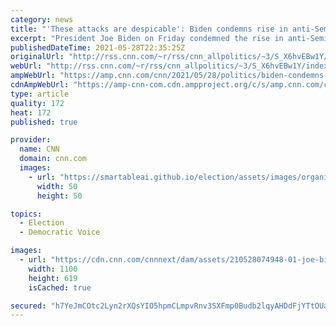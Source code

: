 ```yaml
---
category: news
title: "'These attacks are despicable': Biden condemns rise in anti-Semitic incidents"
excerpt: "President Joe Biden on Friday condemned the rise in anti-Semitic attacks across the country in recent weeks, saying the incidents are \"despicable, unconscionable, un-American, and they must stop.\"\n    \n"
publishedDateTime: 2021-05-28T22:35:25Z
originalUrl: "http://rss.cnn.com/~r/rss/cnn_allpolitics/~3/S_X6hvEBw1Y/index.html"
webUrl: "http://rss.cnn.com/~r/rss/cnn_allpolitics/~3/S_X6hvEBw1Y/index.html"
ampWebUrl: "https://amp.cnn.com/cnn/2021/05/28/politics/biden-condemns-anti-semitic-attacks/index.html"
cdnAmpWebUrl: "https://amp-cnn-com.cdn.ampproject.org/c/s/amp.cnn.com/cnn/2021/05/28/politics/biden-condemns-anti-semitic-attacks/index.html"
type: article
quality: 172
heat: 172
published: true

provider:
  name: CNN
  domain: cnn.com
  images:
    - url: "https://smartableai.github.io/election/assets/images/organizations/cnn.com-50x50.jpg"
      width: 50
      height: 50

topics:
  - Election
  - Democratic Voice

images:
  - url: "https://cdn.cnn.com/cnnnext/dam/assets/210528074948-01-joe-biden-0520-super-tease.jpg"
    width: 1100
    height: 619
    isCached: true

secured: "h7YeJmCOtc2Lyn2rXQsYIO5hpmCLmpvRnv3SXFmp0Budb2lqyAHDdFjYTtOUanK+kt6kBZPgEWnrA/ZvUynalkfdDaFxdERCuZ6/R+3RyxBKJML8Ja7YHw48RzOIBUIdsQEEqwcJidrSYMMW7l+jw8LITazkqob2B0wgSzxUJSR0g2VxsTER2kKu497DjDJdz9W3xSI7F31WkWwPFrtABCMjQ3sUuFBQYqcz7W6z5KQJiA40vSGGZG7Chwli3EiToCQ9xoQK/WOICCGJ1IuBvICExduI2Bq9S/p0rgWrGbkijImNS8yIaQH8NJQy7/66geN8vjxImoO4ZhFkLTLSuzwRXX/acFGRSXKbT19kHQs=;nFPVs7LX4c6xa3U79F/3CQ=="
---
```



